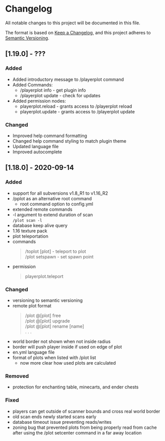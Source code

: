 # Changelog

All notable changes to this project will be documented in this file.

The format is based on [Keep a Changelog](https://keepachangelog.com/en/1.0.0/),
and this project adheres to [Semantic Versioning](https://semver.org/spec/v2.0.0.html).

## [1.19.0] - ???

### Added

- Added introductory message to /playerplot command
- Added Commands:
  - /playerplot info - get plugin info
  - /playerplot  update - check for updates
- Added permission nodes:
  - playerplot.reload - grants access to /playerplot reload
  - playerplot.update - grants access to /playerplot update

### Changed

- Improved help command formatting
- Changed help command styling to match plugin theme
- Updated language file
- Improved autocomplete

## [1.18.0] - 2020-09-14

### Added

- support for all subversions v1.8_R1 to v1.16_R2
- /pplot as an alternative root command
  - root command option to config.yml
- extended remote commands
- -l argument to extend duration of scan<br> 
  `/plot scan -l`
- database keep alive query
- 1.16 texture pack 
- plot teleportation<br>
- commands
  >/toplot [plot] -  teleport to plot<br> 
  >/plot setspawn - set spawn point
- permission
  >playerplot.teleport

### Changed

- versioning to semantic versioning
- remote plot format
  >/plot @[plot] free<br>
  >/plot @[plot] upgrade<br>
  >/plot @[plot] rename [name]<br>
  >. . .
- world border not shown when not inside radius
- border will push player inside if used on edge of plot
- en.yml language file
- format of plots when listed with /plot list
  - now more clear how used plots are calculated


### Removed

- protection for enchanting table, minecarts, and ender chests

### Fixed

- players can get outside of scanner bounds and cross real world border
- old scan ends newly started scans early
- database timeout issue preventing reads/writes
- zoning bug that prevented plots from being properly read from cache after using the /plot setcenter command in a far away location

  
<!--

Added - for new features.
Changed - for changes in existing functionality.
Deprecated - for soon-to-be removed features.
Removed - for now removed features.
Fixed - for any bug fixes.
Security - in case of vulnerabilities. 

 -->